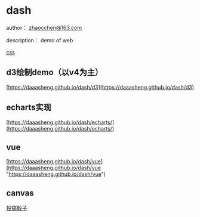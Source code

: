 # dash

author： zhaocchen@163.com

description： demo of web

[css](https://daaasheng.github.io/dash/css)

## d3绘制demo（以v4为主）

[https://daaasheng.github.io/dash/d3](https://daaasheng.github.io/dash/d3)

## echarts实现

[https://daaasheng.github.io/dash/echarts/](https://daaasheng.github.io/dash/echarts/)

## vue

[https://daaasheng.github.io/dash/vue](https://daaasheng.github.io/dash/vue "https://daaasheng.github.io/dash/vue")

## canvas

[投掷骰子](https://daaasheng.github.io/dash/game/craps/craps.html)



    

